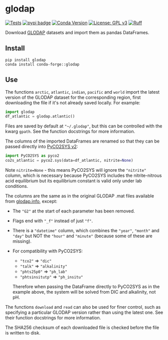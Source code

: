 # glodap

[![Tests](https://github.com/mvdh7/glodap/actions/workflows/tests.yml/badge.svg?branch=main)](https://github.com/mvdh7/glodap/actions)
[![pypi badge](https://img.shields.io/pypi/v/GLODAP.svg?style=popout)](https://pypi.org/project/GLODAP/)
[![Conda Version](https://img.shields.io/conda/vn/conda-forge/glodap.svg)](https://anaconda.org/conda-forge/glodap)
[![License: GPL v3](https://img.shields.io/badge/License-GPLv3-blue.svg)](https://www.gnu.org/licenses/gpl-3.0)
[![Ruff](https://img.shields.io/endpoint?url=https://raw.githubusercontent.com/astral-sh/ruff/main/assets/badge/v2.json)](https://github.com/astral-sh/ruff)

Download [GLODAP](https://glodap.info) datasets and import them as pandas DataFrames.

## Install

    pip install glodap
    conda install conda-forge::glodap

## Use

The functions `arctic`, `atlantic`, `indian`, `pacific` and `world` import the latest version of the GLODAP dataset for the corresponding region, first downloading the file if it's not already saved locally.  For example:

```python
import glodap
df_atlantic = glodap.atlantic()
```

Files are saved by default at `"~/.glodap"`, but this can be controlled with the
kwarg `gpath`.  See the function docstrings for more information.

The columns of the imported DataFrames are renamed so that they can be passed
directly into [PyCO2SYS v2](https://github.com/mvdh7/PyCO2SYS):

```python
import PyCO2SYS as pyco2
co2s_atlantic = pyco2.sys(data=df_atlantic, nitrite=None)
```

Note `nitrite=None` - this means PyCO2SYS will ignore the `"nitrite"` column,
which is necessary because PyCO2SYS includes the nitrite-nitrous acid
equilibrium but its equilibrium constant is valid only under lab conditions.

The columns are the same as in the original GLODAP .mat files available from [glodap.info](https://glodap.info), except:
  * The `"G2"` at the start of each parameter has been removed.
  * Flags end with `"_f"` instead of just `"f"`.
  * There is a `"datetime"` column, which combines the `"year"`, `"month"` and `"day"` but NOT the `"hour"` and `"minute"` (because some of these are missing).
  * For compatibility with PyCO2SYS:
     - `"tco2"` => `"dic"`
     - `"talk"` => `"alkalinity"`
     - `"phts25p0"` => `"ph_lab"`
     - `"phtsinsitutp"` => `"ph_insitu"`
    
    Therefore when passing the DataFrame directly to PyCO2SYS as in the example
    above, the system will be solved from DIC and alkalinity, not pH.

The functions `download` and `read` can also be used for finer control, such as
specifying a particular GLODAP version rather than using the latest one.  See
their function docstrings for more information.

The SHA256 checksum of each downloaded file is checked before the file is
written to disk.
